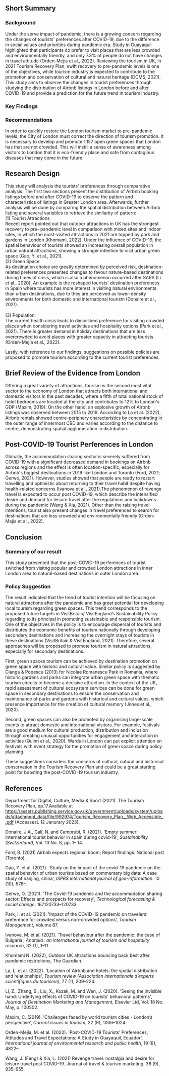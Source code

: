 ## Short Summary
### Background 

Under the serve impact of pandemic, there is a growing concern regarding the changes of tourists' preferences after COVID-19, due to the difference in social values and priorities during pandemic era. Study in Guayaquil highlighted that participants do prefer to visit places that are less crowded and environmentally friendly, and only 7.3% of people do not have changes in travel attitude (Orden-Mejía et al., 2022). Reviewing the tourism in UK, in 2021 Tourism Recovery Plan, swift recovery to pre-pandemic levels is one of the objectives, while tourism industry is expected to contribute to the promotion and conservation of cultural and natural heritage (DCMS, 2021). This study aims to observe the changes in tourist preferences through studying the distribution of Airbnb listings in London before and after COVID-19 and provide a prediction for the future trend in tourism industry.

### Key Findings



### Recommendations

In order to quickly restore the London tourism market to pre-pandemic levels, the City of London must correct the direction of tourism promotion. It is necessary to develop and promote 1,157 open green spaces that London has that are not crowded. This will instill a sense of awareness among visitors to London that it is eco-friendly place and safe from contagious diseases that may come in the future.
   
## Research Design 
This study will analysis the tourists' preferences through comparative analysis. The first two sections present the distribution of Airbnb booking listings before and after COVID-19 to observe the pattern and characteristics of listings in Greater London area. Afterwards, further analysis will be done by comparing the spatial distribution between Airbnb listing and several variables to retrieve the similarity of pattern:<br/>
(1) Tourist Attractions<br/>
Recent report pointed out that outdoor attractions in UK has the strongest recovery to pre- pandemic level in comparison with mixed sites and indoor sites, in which the most-visited attractions in 2021 are topped by park and gardens in London (Khomami, 2022). Under the influence of COVID-19, the spatial behaviour of tourists showed an increasing overall population in urban natural attractions, showing a stronger intention to visit urban green space (Gao, Y. et al., 2021).<br/>
(2) Green Space<br/>
As destination choice are greatly determined by perceived risk, destination-related preferences presented changes to favour nature-based destinations during times of crisis, which is also a phenomenon occurred after SARS (Li et al., 2020). An example is the reshaped tourists' destination preferences in Spain where tourists has more interest in visiting natural environments than urban destinations, due to they are perceived as lower-density environments for both domestic and international tourism (Donaire et al., 2021).<br/>         
(3) Population:<br/>
The current health crisis leads to diminished preference for visiting crowded places when considering travel activities and hospitality options (Park et al., 2021). There is greater demand in holiday destinations that are less overcrowded to avoid places with greater capacity in attracting tourists (Orden-Mejía et al., 2022). 

Lastly, with reference to our findings, suggestions on possible policies are proposed to promote tourism according to the current tourist preferences.

## Brief Review of the Evidence from London

Offering a great variety of attractions, tourism is the second most vital sector to the economy of London that attracts both international and domestic visitors in the past decades, where a fifth of total national stock of hotel bedrooms are located at the city and contributes to 12% to London's GDP (Maxim, 2019). On the other hand, an explosive growth of Airbnb listings was observed between 2015 to 2019. According to La et al. (2022), Airbnb rentals showed centre-periphery characteristics by concentrating in the outer range of innermost CBD and varies according to the distance to centre, demonstrating spatial agglomeration in distribution. 


## Post-COVID-19 Tourist Perferences in London

Globally, the accommodation sharing sector is severely suffered from COVID-19 with a significant decreased demand in bookings on Airbnb across regions and the effect is often location-specific, especially for Airbnb's biggest destinations in 2019 like London and Toronto (Ford, 2021; Gerwe, 2021). However, studies showed that people are ready to restart travelling and optimistic about returning to their travel habit despite having health-related concerns (Ivanova et al., 2021).The phenomenon of revenge travel is expected to occur post COVID-19, which describe the intensified desire and demand for leisure travel after the regulations and lockdowns during the pandemic (Wang & Xia, 2021). Other than the raising travel intentions, tourist also present changes in travel preferences to search for destinations that are less crowded and environmentally friendly (Orden-Mejía et al., 2022). 


## Conclusion

### Summary of our result 
This study presented that the post-COVID-19 perferences of tourist switched from visitng popular and crowded London attractions in inner London area to natural-based destinations in outer London area.
### Policy Suggestion 
The result indicated that the trend of tourist intention will be focusing on natural attractions after the pandemic and has great potential for developing local tourism regarding green spaces. This trend corresponds to the proposed future targets in VisitBritain/ VisitEngland’s Sustainability Policy regarding to its principal in promoting sustainable and responsible tourism. One of the objectives in the policy is to encourage dispersal of tourists and distributes the economic benefits of tourism nationally through developing secondary destinations and increasing the overnight stays of tourists in these destinations (VisitBritain & VisitEngland, 2021). Therefore, several approaches will be proposed to promote tourism in natural attractions, especially for secondary destinations.

First, green spaces tourism can be achieved by destination promotion on green space with historic and cultural value. Similar policy is suggested by Cianga & Popescu (2013) for Nicolae Romanescu Park in Romania, where historic gardens and parks can integrate urban green space with thematic tourism circuits to become a decisive attraction. In the context of the UK, rapid assessment of cultural ecosystem services can be done for green space in secondary destinations to ensure the conservation and maintenance of parks and gardens with historical and cultural values, which presence importance for the creation of cultural memory (Jones et al., 2020).

Second, green spaces can also be promoted by organising large-scale events to attract domestic and international visitors. For example, festivals are a good medium for cultural production, distribution and inclusion through creating unusual opportunities for engagement and interaction in activities (Quinn et al., 2020). Wards in London can put explicit attention on festivals with event strategy for the promotion of green space during policy planning.

These suggestions considers the concerns of cultural, natural and historical conservation in the Tourism Recovery Plan and could be a great starting point for boosting the post-COVID-19 tourism industry.


## References
Department for Digital, Culture, Media & Sport (2021). The Tourism Recovery Plan, pp.17.Avaliable at https://assets.publishing.service.gov.uk/government/uploads/system/uploads/attachment_data/file/992974/Tourism_Recovery_Plan__Web_Accessible_.pdf (AccessesL 12 Janurary 2023).

Donaire, J.A., Galí, N. and Camprubi, R. (2021). 'Empty summer: International tourist behavior in spain during covid-19', _Sustainability (Switzerland)_, Vol. 13 No. 8, pp. 1– 14. 

Ford, B. (2021) Airbnb expects regional boom; Report findings. National post (Toronto).

Gao, Y. et al. (2021). 'Study on the impact of the covid-19 pandemic on the spatial behavior of urban tourists based on commentary big data: A case study of nanjing, china', _ISPRS international journal of geo-information_. 10 (10), 678–.

Gerwe, O. (2021). 'The Covid-19 pandemic and the accommodation sharing sector: Effects and prospects for recovery', _Technological forecasting & social change_. 167120733–120733.

Park, I. et al. (2021). 'Impact of the COVID-19 pandemic on travelers’ preference for crowded versus non-crowded options', _Tourism Management_, Volume 87.

Ivanova, M. et al. (2021). 'Travel behaviour after the pandemic: the case of Bulgaria', _Anatolia : an international journal of tourism and hospitality research_, 32 (1), 1–11.

Khomami N. (2022), Outdoor UK attractions bouncing back best after pandemic restrictions, The Guardian. 

La, L. et al. (2022). 'Location of Airbnb and hotels: the spatial distribution and relationships', _Tourism review (Association internationale d’experts scientifiques du tourisme)_, 77 (1), 209–224.

Li, Z., Zhang, S., Liu, X., Kozak, M. and Wen, J. (2020). 'Seeing the invisible hand: Underlying effects of COVID-19 on tourists' behavioral patterns', _Journal of Destination Marketing and Management_, Elsevier Ltd, Vol. 18 No. May, p. 100502.

Maxim, C. (2019). 'Challenges faced by world tourism cities - London’s perspective', _Current issues in tourism_, 22 (9), 1006–1024.

Orden-Mejía, M. et al. (2022). 'Post-COVID-19 Tourists’ Preferences, Attitudes and Travel Expectations: A Study in Guayaquil, Ecuador', _International journal of environmental research and public health_, 19 (8), 4822–.

Wang, J. (Feng) & Xia, L. (2021) Revenge travel: nostalgia and desire for leisure travel post COVID-19. Journal of travel & tourism marketing. 38 (9), 935–955.
